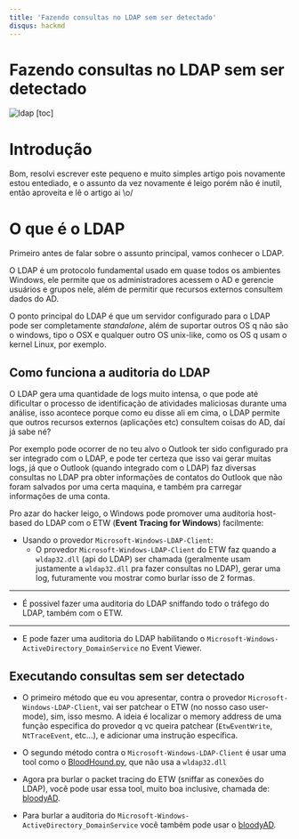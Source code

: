 ```yaml
---
title: 'Fazendo consultas no LDAP sem ser detectado'
disqus: hackmd
---
```


Fazendo consultas no LDAP sem ser detectado
===

![ldap](https://wwwseeburgercom-160c6.kxcdn.com/fileadmin/_processed_/b/0/csm_Connector-LDAP_71c38695d9.png)
[toc]
# Introdução
Bom, resolvi escrever este pequeno e muito simples artigo pois novamente estou entediado, e o assunto da vez novamente é leigo porém não é inutil, então aproveita e lê o artigo ai \o/
# O que é o LDAP
Primeiro antes de falar sobre o assunto principal, vamos conhecer o LDAP.

O LDAP é um protocolo fundamental usado em quase todos os ambientes Windows, ele permite que os administradores acessem o AD e gerencie usuários e grupos nele, além de permitir que recursos externos consultem dados do AD.

O ponto principal do LDAP é que um servidor configurado para o LDAP pode ser completamente *standalone*, além de suportar outros OS q não são o windows, tipo o OSX e qualquer outro OS unix-like, como os OS q usam o kernel Linux, por exemplo.
## Como funciona a auditoria do LDAP
O LDAP gera uma quantidade de logs muito intensa, o que pode até dificultar o processo de identificação de atividades maliciosas durante uma análise, isso acontece porque como eu disse ali em cima, o LDAP permite que outros recursos externos (aplicações etc) consultem coisas do AD, daí já sabe né?

Por exemplo pode ocorrer de no teu alvo o Outlook ter sido configurado pra ser integrado com o LDAP, e pode ter certeza que isso vai gerar muitas logs, já que o Outlook (quando integrado com o LDAP) faz diversas consultas no LDAP pra obter informações de contatos do Outlook que não foram salvados por uma certa maquina, e também pra carregar informações de uma conta.

Pro azar do hacker leigo, o Windows pode promover uma auditoria host-based do LDAP com o ETW (**Event Tracing for Windows**) facilmente:

- Usando o provedor `Microsoft-Windows-LDAP-Client`:
  - O provedor `Microsoft-Windows-LDAP-Client` do ETW faz quando a `wldap32.dll` (api do LDAP) ser chamada (geralmente usam justamente a `wldap32.dll` pra fazer consultas no LDAP), gerar uma log, futuramente vou mostrar como burlar isso de 2 formas.
---
- É possivel fazer uma auditoria do LDAP sniffando todo o tráfego do LDAP, também com o ETW.
---
- E pode fazer uma auditoria do LDAP habilitando o `Microsoft-Windows-ActiveDirectory_DomainService` no Event Viewer.
## Executando consultas sem ser detectado
- O primeiro método que eu vou apresentar, contra o provedor `Microsoft-Windows-LDAP-Client`, vai ser patchear o ETW (no nosso caso user-mode), sim, isso mesmo. A ideia é localizar o memory address de uma função especifica do provedor q vc queira patchear (`EtwEventWrite`, `NtTraceEvent`, etc...), e adicionar uma instrução específica.

- O segundo método contra o `Microsoft-Windows-LDAP-Client` é usar uma tool como o [BloodHound.py](https://github.com/dirkjanm/BloodHound.py), que não usa a `wldap32.dll`

- Agora pra burlar o packet tracing do ETW (sniffar as conexões do LDAP), você pode usar essa tool, muito boa inclusive, chamada de: [bloodyAD](https://github.com/CravateRouge/bloodyAD).
- Para burlar a auditoria do `Microsoft-Windows-ActiveDirectory_DomainService` você também pode usar o [bloodyAD](https://github.com/CravateRouge/bloodyAD).
